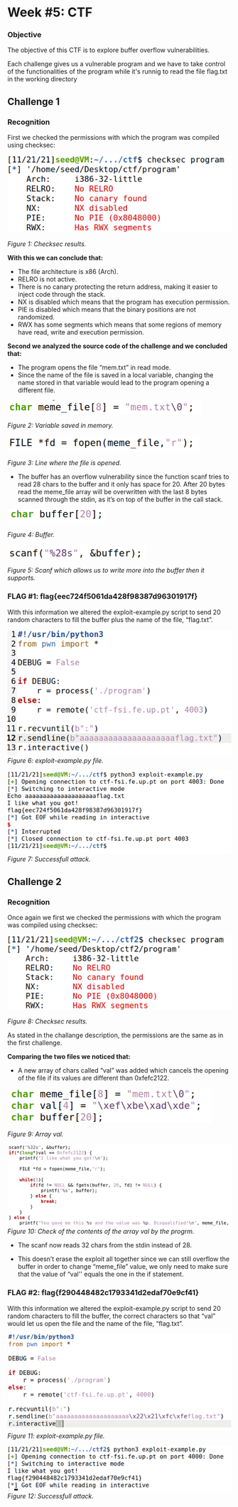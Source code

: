# Week #5: CTF

### **Objective**

The objective of this CTF is to explore buffer overflow vulnerabilities.

Each challenge gives us a vulnerable program and we have to take control of the functionalities of the program while it's runnig to read the file flag.txt in the working directory

## Challenge 1

### **Recognition**

First we checked the permissions with which the program was compiled using checksec:

![](./images/ctf5/1.png)


*Figure 1: Checksec results.*

**With this we can conclude that:**
- The file architecture is x86 (Arch).
- RELRO is not active.
- There is no canary protecting the return address, making it easier to inject code through the stack.
- NX is disabled which means that the program has execution permission.
- PIE is disabled which means that the binary positions are not randomized.
- RWX has some segments which means that some regions of memory have read, write and execution permission.

**Second we analyzed the source code of the challenge and we concluded that:**
- The program opens the file “mem.txt” in read mode.
- Since the name of the file is saved in a local variable, changing the name stored in that variable would lead to the program opening a different file.

![](./images/ctf5/2.png)

*Figure 2: Variable saved in memory.*

![](./images/ctf5/3.png)

*Figure 3: Line where the file is opened.*

- The buffer has an overflow vulnerability since the function scanf tries to read 28 chars to the buffer and it only has space for 20. After 20 bytes read the meme_file array will be overwritten with the last 8 bytes scanned through the stdin, as it’s on top of the buffer in the call stack.

![](./images/ctf5/4.png)

*Figure 4: Buffer.*

![](./images/ctf5/5.png)

*Figure 5: Scanf which allows us to write more into the buffer then it supports.*

### **FLAG #1: flag{eec724f5061da428f98387d96301917f}**

With this information we altered the exploit-example.py script to send 20 random characters to fill the buffer plus the name of the file, “flag.txt”.

![](./images/ctf5/6.png)
*Figure 6: exploit-example.py file.*

![](./images/ctf5/7.png)
*Figure 7: Successfull attack.*

## Challenge 2

### **Recognition**

Once again we first we checked the permissions with which the program was compiled using checksec:

![](./images/ctf5/8.png)

*Figure 8: Checksec results.*

As stated in the challange description, the permissions are the same as in the first challenge.

**Comparing the two files we noticed that:**
- A new array of chars called “val” was added which cancels the opening of the file if its values are different than 0xfefc2122.

![](./images/ctf5/9.png)

*Figure 9: Array val.*

![](./images/ctf5/10.png)
*Figure 10: Check of the contents of the array val by the progrm.*

- The scanf now reads 32 chars from the stdin instead of 28.

- This doesn’t erase the exploit all together since we can still overflow the buffer in order to change “meme_file” value, we only need to make sure that the value of “val'' equals the one in the if statement.

### **FLAG #2: flag{f290448482c1793341d2edaf70e9cf41}**

With this information we altered the exploit-example.py script to send 20 random characters to fill the buffer, the correct characters so that “val” would let us open the file and the name of the file, “flag.txt”.

![](./images/ctf5/11.png)
*Figure 11: exploit-example.py file.*

![](./images/ctf5/12.png)
*Figure 12: Successfull attack.*
